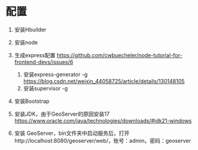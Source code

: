 # 配置



1. 安装Hbuilder
2. 安装node
3. 生成express配置 https://github.com/cwbuecheler/node-tutorial-for-frontend-devs/issues/6
   1. 安装express-generator -g https://blog.csdn.net/weixin_44058725/article/details/130148105
   1. 安装supervisor -g
4. 安装Bootstrap
5. 安装JDK，由于GeoServer的原因安装17 https://www.oracle.com/java/technologies/downloads/#jdk21-windows

6. 安装 GeoServer，bin文件夹中启动服务后，打开 http://localhost:8080/geoserver/web/，账号：admin，密码：geoserver
